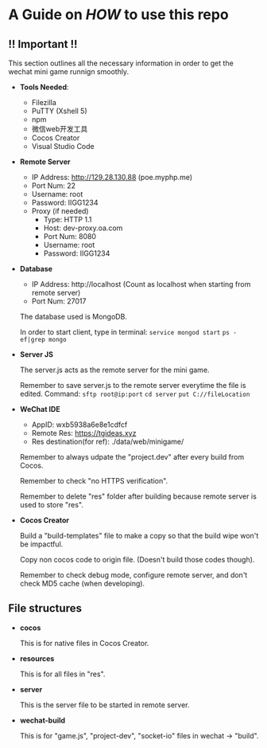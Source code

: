 # A Guide on *HOW* to use this repo

## !! Important !!
   This section outlines all the necessary information in order to get the wechat mini game runnign smoothly.

* __Tools Needed__:
    * Filezilla
    * PuTTY (Xshell 5)
    * npm
    * 微信web开发工具
    * Cocos Creator
    * Visual Studio Code

* __Remote Server__
    * IP Address: http://129.28.130.88 (poe.myphp.me)
    * Port Num: 22
    * Username: root
    * Password: IIGG1234
    * Proxy (if needed)
        * Type: HTTP 1.1
        * Host: dev-proxy.oa.com
        * Port Num: 8080
        * Username: root
        * Password: IIGG1234

* __Database__
    * IP Address: http://localhost (Count as localhost when starting from remote server)
    * Port Num: 27017
    
   The database used is MongoDB. 

   In order to start client, type in terminal:
   `service mongod start`
   `ps -ef|grep mongo`

* __Server JS__

   The server.js acts as the remote server for the mini game.

   Remember to save server.js to the remote server everytime the file is edited. Command:
   `sftp root@ip:port`
   `cd server`
   `put C://fileLocation`

* __WeChat IDE__
    * AppID: wxb5938a6e8e1cdfcf
    * Remote Res: https://tgideas.xyz
    * Res destination(for ref): ./data/web/minigame/
    
   Remember to always udpate the "project.dev" after every build from Cocos.
   
   Remember to check "no HTTPS verification".
   
   Remember to delete "res" folder after building because remote server is used to store "res".

* __Cocos Creator__

   Build a "build-templates" file to make a copy so that the build wipe won't be impactful.

   Copy non cocos code to origin file. (Doesn't build those codes though).

   Remember to check debug mode, configure remote server, and don't check MD5 cache (when developing).

## File structures
* __cocos__

   This is for native files in Cocos Creator.

* __resources__

   This is for all files in "res".

* __server__

   This is the server file to be started in remote server.

* __wechat-build__

   This is for "game.js", "project-dev", "socket-io" files in wechat -> "build".
